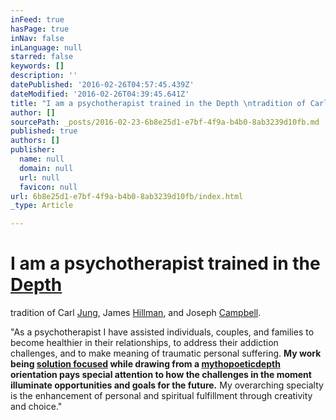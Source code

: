 ```yaml
---
inFeed: true
hasPage: true
inNav: false
inLanguage: null
starred: false
keywords: []
description: ''
datePublished: '2016-02-26T04:57:45.439Z'
dateModified: '2016-02-26T04:39:45.641Z'
title: "I am a psychotherapist trained in the Depth \ntradition of Carl Jung, James Hillman, and Joseph Campbell."
author: []
sourcePath: _posts/2016-02-23-6b8e25d1-e7bf-4f9a-b4b0-8ab3239d10fb.md
published: true
authors: []
publisher:
  name: null
  domain: null
  url: null
  favicon: null
url: 6b8e25d1-e7bf-4f9a-b4b0-8ab3239d10fb/index.html
_type: Article

---
```

# I am a psychotherapist trained in the [Depth][0]
tradition of Carl [Jung][1], James [Hillman][2], and Joseph [Campbell][3].

"As a psychotherapist I have assisted individuals, couples, and families to become healthier in their relationships, to address their addiction challenges, and to make meaning of traumatic personal suffering.  **My work being [solution focused][4] while drawing from a [mytho][5][poetic][6][depth][6] orientation pays special attention to how the challenges in the moment illuminate
opportunities and goals for the future.** My overarching specialty is 
the enhancement of personal and spiritual fulfillment through creativity
and choice." 

[0]: http://www.pacifica.edu/unique-to-pacifica/ma-phd-depth-psychology-gainful-employment
[1]: http://en.m.wikipedia.org/wiki/Carl_Jung
[2]: https://www.google.com/search?q=james+hillman&oq=james+hillman&aqs=chrome..69i57j0l5.8655j0j4&sourceid=chrome&es_sm=93&ie=UTF-8
[3]: http://en.m.wikipedia.org/wiki/Joseph_Campbell
[4]: https://en.wikipedia.org/wiki/Solution_focused_brief_therapy
[5]: http://dictionary.reference.com/browse/mythopoetic
[6]: http://www.pacifica.edu/whatisdepth.aspx